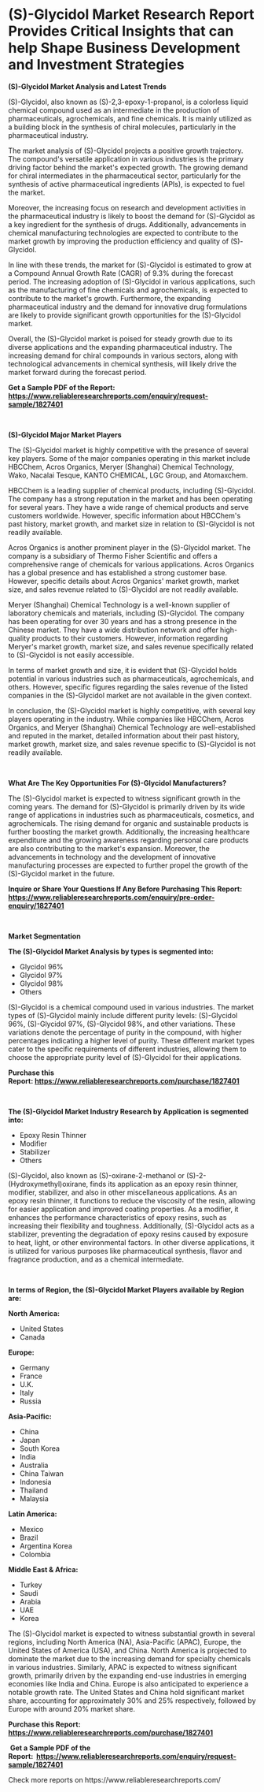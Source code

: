 <p><h1>(S)-Glycidol Market Research Report Provides Critical Insights that can help Shape Business Development and Investment Strategies</h1></p><p><strong>(S)-Glycidol Market Analysis and Latest Trends</strong></p>
<p><p>(S)-Glycidol, also known as (S)-2,3-epoxy-1-propanol, is a colorless liquid chemical compound used as an intermediate in the production of pharmaceuticals, agrochemicals, and fine chemicals. It is mainly utilized as a building block in the synthesis of chiral molecules, particularly in the pharmaceutical industry.</p><p>The market analysis of (S)-Glycidol projects a positive growth trajectory. The compound's versatile application in various industries is the primary driving factor behind the market's expected growth. The growing demand for chiral intermediates in the pharmaceutical sector, particularly for the synthesis of active pharmaceutical ingredients (APIs), is expected to fuel the market.</p><p>Moreover, the increasing focus on research and development activities in the pharmaceutical industry is likely to boost the demand for (S)-Glycidol as a key ingredient for the synthesis of drugs. Additionally, advancements in chemical manufacturing technologies are expected to contribute to the market growth by improving the production efficiency and quality of (S)-Glycidol.</p><p>In line with these trends, the market for (S)-Glycidol is estimated to grow at a Compound Annual Growth Rate (CAGR) of 9.3% during the forecast period. The increasing adoption of (S)-Glycidol in various applications, such as the manufacturing of fine chemicals and agrochemicals, is expected to contribute to the market's growth. Furthermore, the expanding pharmaceutical industry and the demand for innovative drug formulations are likely to provide significant growth opportunities for the (S)-Glycidol market.</p><p>Overall, the (S)-Glycidol market is poised for steady growth due to its diverse applications and the expanding pharmaceutical industry. The increasing demand for chiral compounds in various sectors, along with technological advancements in chemical synthesis, will likely drive the market forward during the forecast period.</p></p>
<p><strong>Get a Sample PDF of the Report:&nbsp; <a href="https://www.reliableresearchreports.com/enquiry/request-sample/1827401">https://www.reliableresearchreports.com/enquiry/request-sample/1827401</a></strong></p>
<p>&nbsp;</p>
<p><strong>(S)-Glycidol Major Market Players</strong></p>
<p><p>The (S)-Glycidol market is highly competitive with the presence of several key players. Some of the major companies operating in this market include HBCChem, Acros Organics, Meryer (Shanghai) Chemical Technology, Wako, Nacalai Tesque, KANTO CHEMICAL, LGC Group, and Atomaxchem.</p><p>HBCChem is a leading supplier of chemical products, including (S)-Glycidol. The company has a strong reputation in the market and has been operating for several years. They have a wide range of chemical products and serve customers worldwide. However, specific information about HBCChem's past history, market growth, and market size in relation to (S)-Glycidol is not readily available.</p><p>Acros Organics is another prominent player in the (S)-Glycidol market. The company is a subsidiary of Thermo Fisher Scientific and offers a comprehensive range of chemicals for various applications. Acros Organics has a global presence and has established a strong customer base. However, specific details about Acros Organics' market growth, market size, and sales revenue related to (S)-Glycidol are not readily available.</p><p>Meryer (Shanghai) Chemical Technology is a well-known supplier of laboratory chemicals and materials, including (S)-Glycidol. The company has been operating for over 30 years and has a strong presence in the Chinese market. They have a wide distribution network and offer high-quality products to their customers. However, information regarding Meryer's market growth, market size, and sales revenue specifically related to (S)-Glycidol is not easily accessible.</p><p>In terms of market growth and size, it is evident that (S)-Glycidol holds potential in various industries such as pharmaceuticals, agrochemicals, and others. However, specific figures regarding the sales revenue of the listed companies in the (S)-Glycidol market are not available in the given context.</p><p>In conclusion, the (S)-Glycidol market is highly competitive, with several key players operating in the industry. While companies like HBCChem, Acros Organics, and Meryer (Shanghai) Chemical Technology are well-established and reputed in the market, detailed information about their past history, market growth, market size, and sales revenue specific to (S)-Glycidol is not readily available.</p></p>
<p>&nbsp;</p>
<p><strong>What Are The Key Opportunities For (S)-Glycidol Manufacturers?</strong></p>
<p><p>The (S)-Glycidol market is expected to witness significant growth in the coming years. The demand for (S)-Glycidol is primarily driven by its wide range of applications in industries such as pharmaceuticals, cosmetics, and agrochemicals. The rising demand for organic and sustainable products is further boosting the market growth. Additionally, the increasing healthcare expenditure and the growing awareness regarding personal care products are also contributing to the market's expansion. Moreover, the advancements in technology and the development of innovative manufacturing processes are expected to further propel the growth of the (S)-Glycidol market in the future.</p></p>
<p><strong>Inquire or Share Your Questions If Any Before Purchasing This Report: <a href="https://www.reliableresearchreports.com/enquiry/pre-order-enquiry/1827401">https://www.reliableresearchreports.com/enquiry/pre-order-enquiry/1827401</a></strong></p>
<p>&nbsp;</p>
<p><strong>Market Segmentation</strong></p>
<p><strong>The (S)-Glycidol Market Analysis by types is segmented into:</strong></p>
<p><ul><li>Glycidol 96%</li><li>Glycidol 97%</li><li>Glycidol 98%</li><li>Others</li></ul></p>
<p><p>(S)-Glycidol is a chemical compound used in various industries. The market types of (S)-Glycidol mainly include different purity levels: (S)-Glycidol 96%, (S)-Glycidol 97%, (S)-Glycidol 98%, and other variations. These variations denote the percentage of purity in the compound, with higher percentages indicating a higher level of purity. These different market types cater to the specific requirements of different industries, allowing them to choose the appropriate purity level of (S)-Glycidol for their applications.</p></p>
<p><strong>Purchase this Report:&nbsp;<a href="https://www.reliableresearchreports.com/purchase/1827401">https://www.reliableresearchreports.com/purchase/1827401</a></strong></p>
<p>&nbsp;</p>
<p><strong>The (S)-Glycidol Market Industry Research by Application is segmented into:</strong></p>
<p><ul><li>Epoxy Resin Thinner</li><li>Modifier</li><li>Stabilizer</li><li>Others</li></ul></p>
<p><p>(S)-Glycidol, also known as (S)-oxirane-2-methanol or (S)-2-(Hydroxymethyl)oxirane, finds its application as an epoxy resin thinner, modifier, stabilizer, and also in other miscellaneous applications. As an epoxy resin thinner, it functions to reduce the viscosity of the resin, allowing for easier application and improved coating properties. As a modifier, it enhances the performance characteristics of epoxy resins, such as increasing their flexibility and toughness. Additionally, (S)-Glycidol acts as a stabilizer, preventing the degradation of epoxy resins caused by exposure to heat, light, or other environmental factors. In other diverse applications, it is utilized for various purposes like pharmaceutical synthesis, flavor and fragrance production, and as a chemical intermediate.</p></p>
<p>&nbsp;</p>
<p><strong>In terms of Region, the (S)-Glycidol Market Players available by Region are:</strong></p>
<p>
    <p> <strong> North America: </strong>
        <ul>
            <li>United States</li>
            <li>Canada</li>
        </ul>
        </p> 
    <p> <strong> Europe: </strong>
        <ul>
            <li>Germany</li>
            <li>France</li>
            <li>U.K.</li>
            <li>Italy</li>
            <li>Russia</li>
        </ul>
        </p> 
    <p> <strong> Asia-Pacific: </strong>
        <ul>
            <li>China</li>
            <li>Japan</li>
            <li>South Korea</li>
            <li>India</li>
            <li>Australia</li>
            <li>China Taiwan</li>
            <li>Indonesia</li>
            <li>Thailand</li>
            <li>Malaysia</li>
        </ul>
        </p> 
    <p> <strong> Latin America: </strong>
        <ul>
            <li>Mexico</li>
            <li>Brazil</li>
            <li>Argentina Korea</li>
            <li>Colombia</li>
        </ul>
        </p> 
    <p> <strong> Middle East & Africa: </strong>
        <ul>
            <li>Turkey</li>
            <li>Saudi</li>
            <li>Arabia</li>
            <li>UAE</li>
            <li>Korea</li>
        </ul>
    </p>
    </p>
<p><p>The (S)-Glycidol market is expected to witness substantial growth in several regions, including North America (NA), Asia-Pacific (APAC), Europe, the United States of America (USA), and China. North America is projected to dominate the market due to the increasing demand for specialty chemicals in various industries. Similarly, APAC is expected to witness significant growth, primarily driven by the expanding end-use industries in emerging economies like India and China. Europe is also anticipated to experience a notable growth rate. The United States and China hold significant market share, accounting for approximately 30% and 25% respectively, followed by Europe with around 20% market share.</p></p>
<p><strong>Purchase this Report: <a href="https://www.reliableresearchreports.com/purchase/1827401">https://www.reliableresearchreports.com/purchase/1827401</a></strong></p>
<p>&nbsp;<strong>Get a Sample PDF of the Report:&nbsp;&nbsp;<a href="https://www.reliableresearchreports.com/enquiry/request-sample/1827401">https://www.reliableresearchreports.com/enquiry/request-sample/1827401</a></strong></p>
<p><strong></strong></p>
<p>Check more reports on https://www.reliableresearchreports.com/</p>